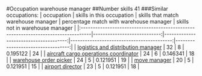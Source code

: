 #Occupation warehouse manager
##Number skills 41
###Similar occupations:
| occupation                                                                        |   skills in this occupation |   skills that match warehouse manager |   percentage match with warehouse manager |   skills not in warehouse manager |
|:----------------------------------------------------------------------------------|----------------------------:|--------------------------------------:|------------------------------------------:|----------------------------------:|
| [logistics and distribution manager](logistics_and_distribution_manager.md)       |                          32 |                                     8 |                                  0.195122 |                                24 |
| [aircraft cargo operations coordinator](aircraft_cargo_operations_coordinator.md) |                          24 |                                     6 |                                  0.146341 |                                18 |
| [warehouse order picker](warehouse_order_picker.md)                               |                          24 |                                     5 |                                  0.121951 |                                19 |
| [move manager](move_manager.md)                                                   |                          20 |                                     5 |                                  0.121951 |                                15 |
| [airport director](airport_director.md)                                           |                          23 |                                     5 |                                  0.121951 |                                18 |
